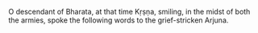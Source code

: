 O descendant of Bharata, at that time Kṛṣṇa, smiling, in the midst of both the armies, spoke the following words to the grief-stricken Arjuna.